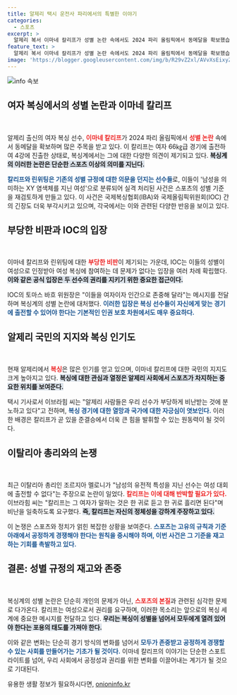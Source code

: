 ```yaml
---
title: 알제리 택시 운전사 파리에서의 특별한 이야기
categories:
  - 스포츠
excerpt: >
  알제리 복서 이마네 칼리프가 성별 논란 속에서도 2024 파리 올림픽에서 동메달을 확보했습니다. 국제올림픽위원회는 그녀의 참가를 정당화하며, 이제 칼리프가 맞서야 할 상대는 비판이 아닌 링 위입니다!
feature_text: >
  알제리 복서 이마네 칼리프가 성별 논란 속에서도 2024 파리 올림픽에서 동메달을 확보했습니다. 국제올림픽위원회는 그녀의 참가를 정당화하며, 이제 칼리프가 맞서야 할 상대는 비판이 아닌 링 위입니다!
image: 'https://blogger.googleusercontent.com/img/b/R29vZ2xl/AVvXsEixyZcFfHzMRdzZMjFBmAUKJYCLCGyLL1o632UiGVXcaFdKo_bkvkuCioo0uUKlGfBVcT3P84aROyZIXSBEx3Aw5nCQ3pTgDom1WDC4m8eifvWiAmWEEVb4x6G_l8C0QH225ldMjyaFvpxGEBGNO37VmDTDMHGhJPq73UglMfDca1-0aw/s1600/blogspot.png'
---
```


<p><img src="https://blogger.googleusercontent.com/img/b/R29vZ2xl/AVvXsEixyZcFfHzMRdzZMjFBmAUKJYCLCGyLL1o632UiGVXcaFdKo_bkvkuCioo0uUKlGfBVcT3P84aROyZIXSBEx3Aw5nCQ3pTgDom1WDC4m8eifvWiAmWEEVb4x6G_l8C0QH225ldMjyaFvpxGEBGNO37VmDTDMHGhJPq73UglMfDca1-0aw/s1600/blogspot.png" alt="info 속보" /></p>

<h2 data-ke-size="size26">여자 복싱에서의 성별 논란과 이마네 칼리프</h2>

<p data-ke-size="size16">&nbsp;</p>  

<p>알제리 출신의 여자 복싱 선수, <b><span style="color: #ee2323;">이마네 칼리프</span></b>가 2024 파리 올림픽에서 <b><span style="color: #ee2323;">성별 논란</span></b> 속에서 동메달을 확보하며 많은 주목을 받고 있다. 이 칼리프는 여자 66㎏급 경기에 출전하여 4강에 진출한 상태로, 복싱계에서는 그에 대한 다양한 의견이 제기되고 있다. <b><span style="background-color: #21538527;">복싱계의 이러한 논란은 단순한 스포츠 이상의 의미를 지닌다.</span></b></p>

<p><b><span style="color: #1a5490;">칼리프와 린위팅은 기존의 성별 규정에 대한 의문을 던지는 선수들</span></b>로, 이들이 '남성을 의미하는 XY 염색체를 지닌 여성'으로 분류되어 실격 처리된 사건은 스포츠의 성별 기준을 재검토하게 만들고 있다. 이 사건은 국제복싱협회(IBA)와 국제올림픽위원회(IOC) 간의 긴장도 더욱 부각시키고 있으며, 각국에서는 이와 관련된 다양한 반응을 보이고 있다.</p>

<h2 data-ke-size="size26">부당한 비판과 IOC의 입장</h2>

<p data-ke-size="size16">&nbsp;</p>

<p>이마네 칼리프와 린위팅에 대한 <b><span style="color: #ee2323;">부당한 비판</span></b>이 제기되는 가운데, IOC는 이들의 성별이 여성으로 인정받아 여성 복싱에 참여하는 데 문제가 없다는 입장을 여러 차례 확립했다. <b><span style="background-color: #21538527;">이와 같은 공식 입장은 두 선수의 권리를 지키기 위한 중요한 접근이다.</span></b> </p>

<p>IOC의 토마스 바흐 위원장은 "이들을 여자이자 인간으로 존중해 달라"는 메시지를 전달하며 복싱계의 성별 논란에 대처했다. <b><span style="color: #1a5490;">이러한 입장은 복싱 선수들이 자신에게 맞는 경기에 출전할 수 있어야 한다는 기본적인 인권 보호 차원에서도 매우 중요하다.</span></b></p>

<h2 data-ke-size="size26">알제리 국민의 지지와 복싱 인기도</h2>

<p data-ke-size="size16">&nbsp;</p>

<p>현재 알제리에서 <b><span style="color: #ee2323;">복싱</span></b>은 많은 인기를 얻고 있으며, 이마네 칼리프에 대한 국민의 지지도 크게 높아지고 있다. <b><span style="background-color: #21538527;">복싱에 대한 관심과 열정은 알제리 사회에서 스포츠가 차지하는 중요한 위치를 보여준다.</span></b> </p>

<p>택시 기사로서 이브라힘 씨는 "알제리 사람들은 우리 선수가 부당하게 비난받는 것에 분노하고 있다"고 전하며, <b><span style="color: #1a5490;">복싱 경기에 대한 열망과 국가에 대한 자긍심이 엿보인다.</span></b> 이러한 배경은 칼리프가 곧 있을 준결승에서 더욱 큰 힘을 발휘할 수 있는 원동력이 될 것이다.</p>

<h2 data-ke-size="size26">이탈리아 총리와의 논쟁</h2>

<p data-ke-size="size16">&nbsp;</p>

<p>최근 이탈리아 총리인 조르지아 멜로니가 "남성의 유전적 특성을 지닌 선수는 여성 대회에 출전할 수 없다"는 주장으로 논란이 일었다. <b><span style="color: #ee2323;">칼리프는 이에 대해 반박할 필요가 있다.</span></b> 이브라힘 씨는 "칼리프는 그 여자가 말하는 것은 한 귀로 듣고 한 귀로 흘리면 된다"며 비난을 일축하도록 요구했다. <b><span style="background-color: #21538527;">즉, 칼리프는 자신의 정체성을 강하게 주장하고 있다.</span></b></p>

<p>이 논쟁은 스포츠와 정치가 얽힌 복잡한 상황을 보여준다. <b><span style="color: #1a5490;">스포츠는 고유의 규칙과 기준 아래에서 공정하게 경쟁해야 한다는 원칙을 중시해야 하며, 이번 사건은 그 기준을 재고하는 기회를 촉발하고 있다.</span></b></p>

<h2 data-ke-size="size26">결론: 성별 규정의 재고와 존중</h2>

<p data-ke-size="size16">&nbsp;</p>

<p>복싱계의 성별 논란은 단순히 개인의 문제가 아닌, <b><span style="color: #ee2323;">스포츠의 본질</span></b>과 관련된 심각한 문제로 다가온다. 칼리프는 여성으로서 권리를 요구하며, 이러한 목소리는 앞으로의 복싱 세계에 중요한 메시지를 전달하고 있다. <b><span style="background-color: #21538527;">우리는 복싱이 성별을 넘어서 모두에게 열려 있어야 한다는 포용의 태도를 가져야 한다. </span></b></p>

<p>이와 같은 변화는 단순히 경기 방식의 변화를 넘어서 <b><span style="color: #1a5490;">모두가 존중받고 공정하게 경쟁할 수 있는 사회를 만들어가는 기초가 될 것이다.</span></b> 이마네 칼리프의 이야기는 단순한 스포트라이트를 넘어, 우리 사회에서 공정성과 권리를 위한 변화를 이끌어내는 계기가 될 것으로 기대된다.</p>
유용한 생활 정보가 필요하시다면, <a href="https://onioninfo.kr" rel="dofollow">onioninfo.kr</a>


